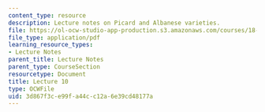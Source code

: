 ```yaml
---
content_type: resource
description: Lecture notes on Picard and Albanese varieties.
file: https://ol-ocw-studio-app-production.s3.amazonaws.com/courses/18-727-topics-in-algebraic-geometry-algebraic-surfaces-spring-2008/3d867f3ce99fa44cc12a6e39cd48177a_lect10.pdf
file_type: application/pdf
learning_resource_types:
- Lecture Notes
parent_title: Lecture Notes
parent_type: CourseSection
resourcetype: Document
title: Lecture 10
type: OCWFile
uid: 3d867f3c-e99f-a44c-c12a-6e39cd48177a
---
```

